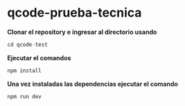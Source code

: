 # qcode-prueba-tecnica

**Clonar el repository e ingresar al directorio usando**
```js
cd qcode-test
```

**Ejecutar el comandos**
```js
npm install
```

**Una vez instaladas las dependencias ejecutar el comando**
```js
npm run dev
```
